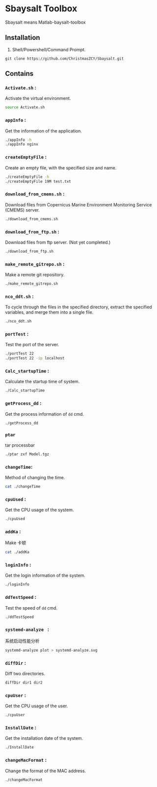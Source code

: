 # Sbaysalt Toolbox

Sbaysalt means Matlab-baysalt-toolbox

## Installation

1. Shell/Powershell/Command Prompt.

```shell
git clone https://github.com/ChristmasZCY/Sbaysalt.git
```

## Contains

### `Activate.sh` :

Activate the virtual environment.

```bash
source Activate.sh
```

### `appInfo` :

Get the information of the application.

```bash
./appInfo -h
./appInfo nginx
```

### `createEmptyFile` :

Create an empty file, with the specified size and name.

```bash
./createEmptyFile -h
./createEmptyFile 19M test.txt
```

### `download_from_cmems.sh` :

Download files from Copernicus Marine Environment Monitoring Service (CMEMS) server.

```bash
./download_from_cmems.sh
```

### `download_from_ftp.sh` :

Download files from ftp server. (Not yet completed.)

```bash
./download_from_ftp.sh
```

### `make_remote_gitrepo.sh` :

Make a remote git repository.

```bash
./make_remote_gitrepo.sh
```

### `nco_ddt.sh` :

To cycle through the files in the specified directory, extract the specified variables, and merge them into a single file.

```bash
./nco_ddt.sh
```

### `portTest` :

Test the port of the server.

```bash
./portTest 22
./portTest 22 -ip localhost
```

### `Calc_startupTime` :

Calculate the startup time of system.

```bash
./Calc_startupTime
```

### `getProcess_dd` :

Get the process information of `dd` cmd.

```bash
./getProcess_dd
```

### `ptar`

tar processbar

```bash
./ptar zxf Model.tgz
```

### `changeTime`:

Method of changing the time.

```bash
cat ./changeTime
```

### `cpuUsed` :

Get the CPU usage of the system.

```bash
./cpuUsed
```

### `addKa` :

Make 卡顿
    
```bash
cat ./addKa
```

### `loginInfo` :

Get the login information of the system.

```bash
./loginInfo
```

### `ddTestSpeed` :

Test the speed of `dd` cmd.

```bash
./ddTestSpeed
```


### `systemd-analyze ` :

系统启动性能分析

```bash
systemd-analyze plot > systemd-analyze.svg
```

### `diffDir` :

Diff two directories.

```bash
diffDir dir1 dir2
```

### `cpuUser` :

Get the CPU usage of the user.

```bash
./cpuUser
```

### `InstallDate` : 

Get the installation date of the system.

```bash
./InstallDate
```

### `changeMacFormat` : 

Change the format of the MAC address.

```bash
./changeMacFormat
```
